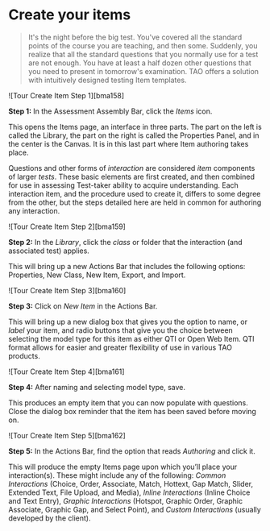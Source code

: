 # Create your items

>It's the night before the big test. You've covered all the standard points of the course you are teaching, and then some. Suddenly, you realize that all the standard questions that you normally use for a test are not enough. You have at least a half dozen other questions that you need to present in tomorrow's examination. TAO offers a solution with intuitively designed testing Item templates.

![Tour Create Item Step 1][bma158]

**Step 1:** In the Assessment Assembly Bar, click the *Items* icon.

This opens the Items page, an interface in three parts. The part on the left is called the Library, the part on the right is called the Properties Panel, and in the center is the Canvas. It is in this last part where Item authoring takes place.

Questions and other forms of *interaction* are considered *item* components of larger *tests*. These basic elements are first created, and then combined for use in assessing Test-taker ability to acquire understanding. Each interaction item, and the procedure used to create it, differs to some degree from the other, but the steps detailed here are held in common for authoring any interaction.

![Tour Create Item Step 2][bma159]

**Step 2:** In the *Library*, click the *class* or folder that the interaction (and associated test) applies. 

This will bring up a new Actions Bar that includes the following options: Properties, New Class, New Item, Export, and Import.

![Tour Create Item Step 3][bma160]

**Step 3:** Click on *New Item* in the Actions Bar.

This will bring up a new dialog box that gives you the option to name, or *label* your item, and radio buttons that give you the choice between selecting the model type for this item as either QTI or Open Web Item. QTI format allows for easier and greater flexibility of use in various TAO products.

![Tour Create Item Step 4][bma161]

**Step 4:** After naming and selecting model type, save.

This produces an empty item that you can now populate with questions. Close the dialog box reminder that the item has been saved before moving on.

![Tour Create Item Step 5][bma162]

**Step 5:** In the Actions Bar, find the option that reads *Authoring* and click it.

This will produce the empty Items page upon which you’ll place your interaction(s). These might include any of the following: *Common Interactions* (Choice, Order, Associate, Match, Hottext, Gap Match, Slider, Extended Text, File Upload, and Media), *Inline Interactions* (Inline Choice and Text Entry), *Graphic Interactions* (Hotspot, Graphic Order, Graphic Associate, Graphic Gap, and Select Point), and *Custom Interactions* (usually developed by the client).
